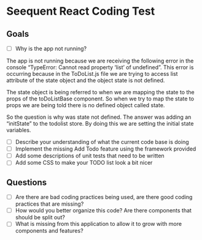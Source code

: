 # Seequent React Coding Test

## Goals

- [ ] Why is the app not running?

The app is not running because we are receiving the following error in the console “TypeError: Cannot read property ‘list’ of undefined”.  This error is occurring because in the ToDoList.js file we are trying to access list attribute of the state object and the object state is not defined. 

The state object is being referred to when we are mapping the state to the props of the toDoListBase component. So when we try to map the state to props we are being told there is no defined object called  state.

So the question is why was state not defined. The answer was adding an “initState” to the todolist store. By doing this we are setting the initial state variables. 


- [ ] Describe your understanding of what the current code base is doing
- [ ] Implement the missing Add Todo feature using the framework provided
- [ ] Add some descriptions of unit tests that need to be written
- [ ] Add some CSS to make your TODO list look a bit nicer

## Questions

- [ ] Are there are bad coding practices being used, are there good coding practices that are missing?
- [ ] How would you better organize this code? Are there components that should be split out?
- [ ] What is missing from this application to allow it to grow with more components and features?
